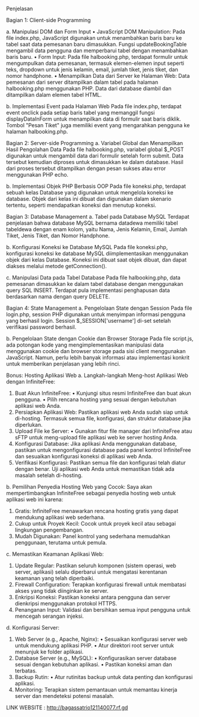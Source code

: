 Penjelasan

Bagian 1: Client-side Programming

a.	Manipulasi DOM dan Form Input
•	JavaScript DOM Manipulation:
Pada file index.php, JavaScript digunakan untuk menambahkan baris baru ke tabel saat data pemesanan baru dimasukkan. Fungsi updateBookingTable mengambil data pengguna dan memperbarui tabel dengan menambahkan baris baru.
•	Form Input:
Pada file halbooking.php, terdapat formulir untuk mengumpulkan data pemesanan, termasuk elemen-elemen input seperti teks, dropdown untuk jenis kelamin, email, jumlah tiket, jenis tiket, dan nomor handphone.
•	Menampilkan Data dari Server ke Halaman Web:
Data pemesanan dari server ditampilkan dalam tabel pada halaman halbooking.php menggunakan PHP. Data dari database diambil dan ditampilkan dalam elemen tabel HTML.

b.	Implementasi Event pada Halaman Web
Pada file index.php, terdapat event onclick pada setiap baris tabel yang memanggil fungsi displayDataInForm untuk menampilkan data di formulir saat baris diklik. Tombol "Pesan Tiket" juga memiliki event yang mengarahkan pengguna ke halaman halbooking.php.


Bagian 2: Server-side Programming
a.	Variabel Global dan Menampilkan Hasil Pengolahan Data
Pada file halbooking.php, variabel global $_POST digunakan untuk mengambil data dari formulir setelah form submit. Data tersebut kemudian diproses untuk dimasukkan ke dalam database. Hasil dari proses tersebut ditampilkan dengan pesan sukses atau error menggunakan PHP echo.

b.	Implementasi Objek PHP Berbasis OOP
Pada file koneksi.php, terdapat sebuah kelas Database yang digunakan untuk mengelola koneksi ke database. Objek dari kelas ini dibuat dan digunakan dalam skenario tertentu, seperti mendapatkan koneksi dan menutup koneksi.


Bagian 3: Database Management
a.	Tabel pada Database MySQL
Terdapat penjelasan bahwa database MySQL bernama datadewa memiliki tabel tabeldewa dengan enam kolom, yaitu Nama, Jenis Kelamin, Email, Jumlah Tiket, Jenis Tiket, dan Nomor Handphone.

b.	Konfigurasi Koneksi ke Database MySQL
Pada file koneksi.php, konfigurasi koneksi ke database MySQL diimplementasikan menggunakan objek dari kelas Database. Koneksi ini dibuat saat objek dibuat, dan dapat diakses melalui metode getConnection().

c.	Manipulasi Data pada Tabel Database
Pada file halbooking.php, data pemesanan dimasukkan ke dalam tabel database dengan menggunakan query SQL INSERT. Terdapat pula implementasi penghapusan data berdasarkan nama dengan query DELETE.


Bagian 4: State Management
a.	Pengelolaan State dengan Session
Pada file login.php, session PHP digunakan untuk menyimpan informasi pengguna yang berhasil login. Session $_SESSION['username'] di-set setelah verifikasi password berhasil.

b.	Pengelolaan State dengan Cookie dan Browser Storage
Pada file script.js, ada potongan kode yang mengimplementasikan manipulasi data menggunakan cookie dan browser storage pada sisi client menggunakan JavaScript. Namun, perlu lebih banyak informasi atau implementasi konkrit untuk memberikan penjelasan yang lebih rinci.


Bonus: Hosting Aplikasi Web
a.	Langkah-langkah Meng-host Aplikasi Web dengan InfiniteFree:
1.	Buat Akun InfiniteFree:
•	Kunjungi situs resmi InfiniteFree dan buat akun pengguna.
•	Pilih rencana hosting yang sesuai dengan kebutuhan aplikasi web Anda.
2.	Persiapkan Aplikasi Web:
Pastikan aplikasi web Anda sudah siap untuk di-hosting. Termasuk semua file, konfigurasi, dan struktur database jika diperlukan.
3.	Upload File ke Server:
•	Gunakan fitur file manager dari InfiniteFree atau sFTP untuk meng-upload file aplikasi web ke server hosting Anda.
4.	Konfigurasi Database:
Jika aplikasi Anda menggunakan database, pastikan untuk mengonfigurasi database pada panel kontrol InfiniteFree dan sesuaikan konfigurasi koneksi di aplikasi web Anda.
5.	Verifikasi Konfigurasi:
Pastikan semua file dan konfigurasi telah diatur dengan benar.
Uji aplikasi web Anda untuk memastikan tidak ada masalah setelah di-hosting.

b.	Pemilihan Penyedia Hosting Web yang Cocok:
Saya akan mempertimbangkan InfiniteFree sebagai penyedia hosting web untuk aplikasi web ini karena:
1.	Gratis: InfiniteFree menawarkan rencana hosting gratis yang dapat mendukung aplikasi web sederhana.
2.	Cukup untuk Proyek Kecil: Cocok untuk proyek kecil atau sebagai lingkungan pengembangan.
3.	Mudah Digunakan: Panel kontrol yang sederhana memudahkan penggunaan, terutama untuk pemula.

c.	Memastikan Keamanan Aplikasi Web:
1.	Update Regular:
Pastikan seluruh komponen (sistem operasi, web server, aplikasi) selalu diperbarui untuk mengatasi kerentanan keamanan yang telah diperbaiki.
2.	Firewall Configuration:
Terapkan konfigurasi firewall untuk membatasi akses yang tidak diinginkan ke server.
3.	Enkripsi Koneksi:
Pastikan koneksi antara pengguna dan server dienkripsi menggunakan protokol HTTPS.
4.	Penanganan Input:
Validasi dan bersihkan semua input pengguna untuk mencegah serangan injeksi.

d.	Konfigurasi Server:
1.	Web Server (e.g., Apache, Nginx):
•	Sesuaikan konfigurasi server web untuk mendukung aplikasi PHP.
•	Atur direktori root server untuk menunjuk ke folder aplikasi.
2.	Database Server (e.g., MySQL):
•	Konfigurasikan server database sesuai dengan kebutuhan aplikasi.
•	Pastikan koneksi aman dan terbatas.
3.	Backup Rutin:
•	Atur rutinitas backup untuk data penting dan konfigurasi aplikasi.
4.	Monitoring:
Terapkan sistem pemantauan untuk memantau kinerja server dan mendeteksi potensi masalah.

LINK WEBSITE : http://bagassatrio121140077.rf.gd 
